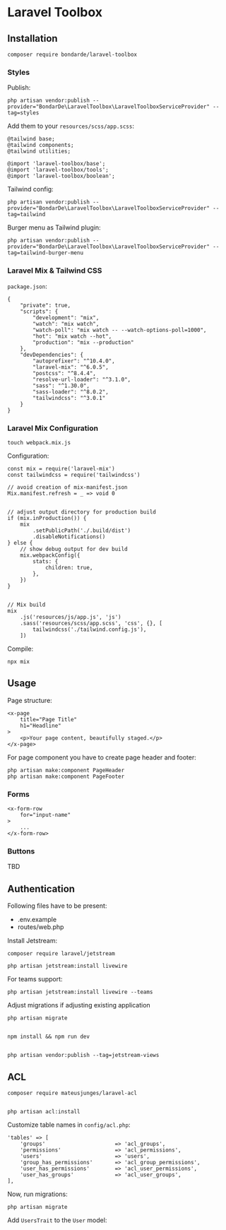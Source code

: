 # Laravel Toolbox


## Installation

    composer require bondarde/laravel-toolbox


### Styles

Publish:

    php artisan vendor:publish --provider="BondarDe\LaravelToolbox\LaravelToolboxServiceProvider" --tag=styles

Add them to your `resources/scss/app.scss`:

    @tailwind base;
    @tailwind components;
    @tailwind utilities;

    @import 'laravel-toolbox/base';
    @import 'laravel-toolbox/tools';
    @import 'laravel-toolbox/boolean';


Tailwind config:

    php artisan vendor:publish --provider="BondarDe\LaravelToolbox\LaravelToolboxServiceProvider" --tag=tailwind


Burger menu as Tailwind plugin:

    php artisan vendor:publish --provider="BondarDe\LaravelToolbox\LaravelToolboxServiceProvider" --tag=tailwind-burger-menu


### Laravel Mix & Tailwind CSS

`package.json`:

    {
        "private": true,
        "scripts": {
            "development": "mix",
            "watch": "mix watch",
            "watch-poll": "mix watch -- --watch-options-poll=1000",
            "hot": "mix watch --hot",
            "production": "mix --production"
        },
        "devDependencies": {
            "autoprefixer": "^10.4.0",
            "laravel-mix": "^6.0.5",
            "postcss": "^8.4.4",
            "resolve-url-loader": "^3.1.0",
            "sass": "^1.30.0",
            "sass-loader": "^8.0.2",
            "tailwindcss": "^3.0.1"
        }
    }


### Laravel Mix Configuration

    touch webpack.mix.js


Configuration:

    const mix = require('laravel-mix')
    const tailwindcss = require('tailwindcss')

    // avoid creation of mix-manifest.json
    Mix.manifest.refresh = _ => void 0


    // adjust output directory for production build
    if (mix.inProduction()) {
        mix
            .setPublicPath('./.build/dist')
            .disableNotifications()
    } else {
        // show debug output for dev build
        mix.webpackConfig({
            stats: {
                children: true,
            },
        })
    }


    // Mix build
    mix
        .js('resources/js/app.js', 'js')
        .sass('resources/scss/app.scss', 'css', {}, [
            tailwindcss('./tailwind.config.js'),
        ])


Compile:

    npx mix


## Usage

Page structure:

    <x-page
        title="Page Title"
        h1="Headline"
    >
        <p>Your page content, beautifully staged.</p>
    </x-page>


For page component you have to create page header and footer:

    php artisan make:component PageHeader
    php artisan make:component PageFooter


### Forms

    <x-form-row
        for="input-name"
    >
        ...
    </x-form-row>


### Buttons

TBD


## Authentication

Following files have to be present:
- .env.example
- routes/web.php


Install Jetstream:

    composer require laravel/jetstream

    php artisan jetstream:install livewire


For teams support:

    php artisan jetstream:install livewire --teams


Adjust migrations if adjusting existing application

    php artisan migrate


    npm install && npm run dev


    php artisan vendor:publish --tag=jetstream-views


## ACL

    composer require mateusjunges/laravel-acl


    php artisan acl:install


Customize table names in `config/acl.php`:

    'tables' => [
        'groups'                      => 'acl_groups',
        'permissions'                 => 'acl_permissions',
        'users'                       => 'users',
        'group_has_permissions'       => 'acl_group_permissions',
        'user_has_permissions'        => 'acl_user_permissions',
        'user_has_groups'             => 'acl_user_groups',
    ],


Now, run migrations:

    php artisan migrate



Add `UsersTrait` to the `User` model:
